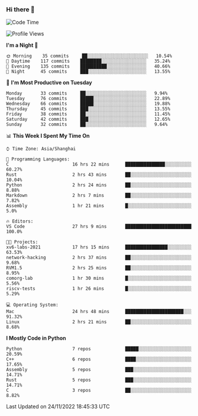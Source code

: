 ### Hi there 👋

<!--
**KarmaD7/KarmaD7** is a ✨ _special_ ✨ repository because its `README.md` (this file) appears on your GitHub profile.

Here are some ideas to get you started:

- 🔭 I’m currently working on ...
- 🌱 I’m currently learning ...
- 👯 I’m looking to collaborate on ...
- 🤔 I’m looking for help with ...
- 💬 Ask me about ...
- 📫 How to reach me: ...
- 😄 Pronouns: ...
- ⚡ Fun fact: ...
-->

<!--START_SECTION:waka-->
![Code Time](http://img.shields.io/badge/Code%20Time-126%20hrs%2040%20mins-blue)

![Profile Views](http://img.shields.io/badge/Profile%20Views-1-blue)

**I'm a Night 🦉** 

```text
🌞 Morning    35 commits     ██░░░░░░░░░░░░░░░░░░░░░░░   10.54% 
🌆 Daytime    117 commits    ████████░░░░░░░░░░░░░░░░░   35.24% 
🌃 Evening    135 commits    ██████████░░░░░░░░░░░░░░░   40.66% 
🌙 Night      45 commits     ███░░░░░░░░░░░░░░░░░░░░░░   13.55%

```
📅 **I'm Most Productive on Tuesday** 

```text
Monday       33 commits     ██░░░░░░░░░░░░░░░░░░░░░░░   9.94% 
Tuesday      76 commits     █████░░░░░░░░░░░░░░░░░░░░   22.89% 
Wednesday    66 commits     █████░░░░░░░░░░░░░░░░░░░░   19.88% 
Thursday     45 commits     ███░░░░░░░░░░░░░░░░░░░░░░   13.55% 
Friday       38 commits     ██░░░░░░░░░░░░░░░░░░░░░░░   11.45% 
Saturday     42 commits     ███░░░░░░░░░░░░░░░░░░░░░░   12.65% 
Sunday       32 commits     ██░░░░░░░░░░░░░░░░░░░░░░░   9.64%

```


📊 **This Week I Spent My Time On** 

```text
⌚︎ Time Zone: Asia/Shanghai

💬 Programming Languages: 
C                        16 hrs 22 mins      ███████████████░░░░░░░░░░   60.27% 
Rust                     2 hrs 43 mins       ██░░░░░░░░░░░░░░░░░░░░░░░   10.04% 
Python                   2 hrs 24 mins       ██░░░░░░░░░░░░░░░░░░░░░░░   8.88% 
Markdown                 2 hrs 7 mins        ██░░░░░░░░░░░░░░░░░░░░░░░   7.82% 
Assembly                 1 hr 21 mins        █░░░░░░░░░░░░░░░░░░░░░░░░   5.0%

🔥 Editors: 
VS Code                  27 hrs 9 mins       █████████████████████████   100.0%

🐱‍💻 Projects: 
xv6-labs-2021            17 hrs 15 mins      ████████████████░░░░░░░░░   63.53% 
network-hacking          2 hrs 37 mins       ██░░░░░░░░░░░░░░░░░░░░░░░   9.68% 
RVM1.5                   2 hrs 25 mins       ██░░░░░░░░░░░░░░░░░░░░░░░   8.95% 
comorg-lab               1 hr 30 mins        █░░░░░░░░░░░░░░░░░░░░░░░░   5.56% 
riscv-tests              1 hr 26 mins        █░░░░░░░░░░░░░░░░░░░░░░░░   5.29%

💻 Operating System: 
Mac                      24 hrs 48 mins      ██████████████████████░░░   91.32% 
Linux                    2 hrs 21 mins       ██░░░░░░░░░░░░░░░░░░░░░░░   8.68%

```

**I Mostly Code in Python** 

```text
Python                   7 repos             █████░░░░░░░░░░░░░░░░░░░░   20.59% 
C++                      6 repos             ████░░░░░░░░░░░░░░░░░░░░░   17.65% 
Assembly                 5 repos             ███░░░░░░░░░░░░░░░░░░░░░░   14.71% 
Rust                     5 repos             ███░░░░░░░░░░░░░░░░░░░░░░   14.71% 
C                        3 repos             ██░░░░░░░░░░░░░░░░░░░░░░░   8.82%

```



 Last Updated on 24/11/2022 18:45:33 UTC
<!--END_SECTION:waka-->
